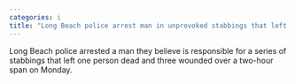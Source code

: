 ```yaml
---
categories: i
title: "Long Beach police arrest man in unprovoked stabbings that left 1 dead 3 wounded"
---
```

Long Beach police arrested a man they believe is responsible for a series of stabbings that left one person dead and three wounded over a two-hour span on Monday. 